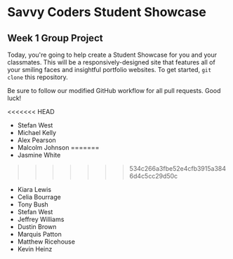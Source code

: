 # Savvy Coders Student Showcase
## Week 1 Group Project

Today, you're going to help create a Student Showcase for you and your classmates. This will be a responsively-designed site that features all of your smiling faces and insightful portfolio websites. To get started, `git clone` this repository.

Be sure to follow our modified GitHub workflow for all pull requests. Good luck!

<<<<<<< HEAD
+ Stefan West
+ Michael Kelly
+ Alex Pearson
+ Malcolm Johnson
=======
+ Jasmine White
>>>>>>> 534c266a3fbe52e4cfb3915a3846d4c5cc29d50c
+ Kiara Lewis
+ Celia Bourrage
+ Tony Bush
+ Stefan West
+ Jeffrey Williams
+ Dustin Brown
+ Marquis Patton
+ Matthew Ricehouse
+ Kevin Heinz
